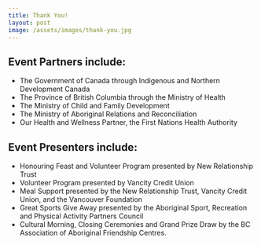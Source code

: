```yaml
---
title: Thank You!
layout: post
image: /assets/images/thank-you.jpg
---
```


## Event Partners include:

* The Government of Canada through Indigenous and Northern Development Canada
* The Province of British Columbia through the Ministry of Health
* The Ministry of Child and Family Development
* The Ministry of Aboriginal Relations and Reconciliation
* Our Health and Wellness Partner, the First Nations Health Authority

## Event Presenters include:

* Honouring Feast and Volunteer Program presented by New Relationship Trust
* Volunteer Program presented by Vancity Credit Union
* Meal Support presented by the New Relationship Trust, Vancity Credit Union, and the Vancouver Foundation
* Great Sports Give Away presented by the Aboriginal Sport, Recreation and Physical Activity Partners Council
* Cultural Morning, Closing Ceremonies and Grand Prize Draw by the BC Association of Aboriginal Friendship Centres.
